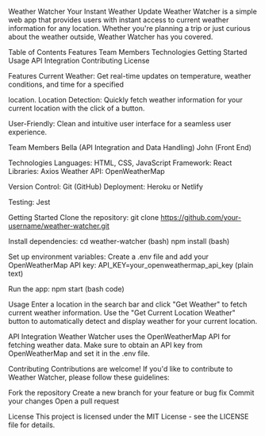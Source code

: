 Weather Watcher
Your Instant Weather Update
Weather Watcher is a simple web app that provides users with instant access to current weather information for any location. Whether you're planning a trip or just curious about the weather outside, Weather Watcher has you covered.

Table of Contents
Features
Team Members
Technologies
Getting Started
Usage
API Integration
Contributing
License

Features
Current Weather: Get real-time updates on temperature, weather conditions, and time for a specified 

location.
Location Detection: Quickly fetch weather information for your current location with the click of a button.

User-Friendly: Clean and intuitive user interface for a seamless user experience.

Team Members
Bella (API Integration and Data Handling)
John  (Front End)

Technologies
Languages: HTML, CSS, JavaScript
Framework: React
Libraries: Axios
Weather API: OpenWeatherMap

Version Control: Git (GitHub)
Deployment: Heroku or Netlify


Testing: Jest

Getting Started
Clone the repository:
git clone https://github.com/your-username/weather-watcher.git

Install dependencies:
cd weather-watcher (bash)
npm install  (bash)

Set up environment variables:
Create a .env file and add your OpenWeatherMap API key:
API_KEY=your_openweathermap_api_key (plain text)

Run the app:
npm start (bash code)

Usage
Enter a location in the search bar and click "Get Weather" to fetch current weather information.
Use the "Get Current Location Weather" button to automatically detect and display weather for your current location.

API Integration
Weather Watcher uses the OpenWeatherMap API for fetching weather data. Make sure to obtain an API key from OpenWeatherMap and set it in the .env file.

Contributing
Contributions are welcome! If you'd like to contribute to Weather Watcher, please follow these guidelines:

Fork the repository
Create a new branch for your feature or bug fix
Commit your changes
Open a pull request

License
This project is licensed under the MIT License - see the LICENSE file for details.

